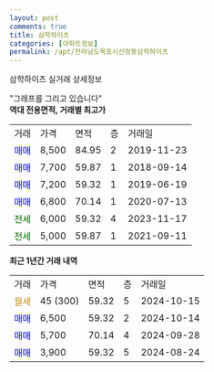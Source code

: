 ```yaml
---
layout: post
comments: true
title: 삼학하이츠
categories: [아파트정보]
permalink: /apt/전라남도목포시산정동삼학하이츠
---
```


삼학하이츠 실거래 상세정보

<script type="text/javascript">
  google.charts.load('current', {'packages':['line', 'corechart']});
  google.charts.setOnLoadCallback(drawChart);

  function drawChart() {
    var data = new google.visualization.DataTable();
    data.addColumn('date', '거래일');
    data.addColumn('number', "매매");
    data.addColumn('number', "전세");
    data.addColumn('number', "전매");

    data.addRows([[new Date(Date.parse("2024-10-15")), null, null, null], [new Date(Date.parse("2024-10-14")), 6500, null, null], [new Date(Date.parse("2024-09-28")), 5700, null, null], [new Date(Date.parse("2024-08-24")), 3900, null, null]]);

    var options = {
      hAxis: {
        format: 'yyyy/MM/dd'
      },    
      lineWidth: 0,
      pointsVisible: true,    
      title: '최근 1년간 유형별 실거래가 분포',
      legend: { position: 'bottom' }
    };

    var formatter = new google.visualization.NumberFormat({pattern:'###,###'} );
    formatter.format(data, 1);
    formatter.format(data, 2);
    
    setTimeout(function() {
        var chart = new google.visualization.LineChart(document.getElementById('columnchart_material'));
        chart.draw(data, (options));
        document.getElementById('loading').style.display = 'none';
    }, 200);
  }
</script>


<div id="loading" style="z-index:20; display: block; margin-left: 0px">"그래프를 그리고 있습니다"</div>
<div id="columnchart_material" style="width: 95%; margin-left: 0px; display: block"></div>
<!-- contents start -->
<b>역대 전용면적, 거래별 최고가</b>
<table class="sortable">
    <tr>
      <td>거래</td>
      <td>가격</td>
      <td>면적</td>
      <td>층</td>
      <td>거래일</td>
    </tr>
        <tr>
          <td><a style="color: blue">매매</a></td>
          <td>8,500</td>
          <td>84.95</td>
          <td>2</td>
          <td>2019-11-23</td>
        </tr>            <tr>
          <td><a style="color: blue">매매</a></td>
          <td>7,700</td>
          <td>59.87</td>
          <td>1</td>
          <td>2018-09-14</td>
        </tr>            <tr>
          <td><a style="color: blue">매매</a></td>
          <td>7,200</td>
          <td>59.32</td>
          <td>1</td>
          <td>2019-06-19</td>
        </tr>            <tr>
          <td><a style="color: blue">매매</a></td>
          <td>6,800</td>
          <td>70.14</td>
          <td>1</td>
          <td>2020-07-13</td>
        </tr>        
        <tr>
              <td><a style="color: darkgreen">전세</a></td>
              <td>6,000</td>
              <td>59.32</td>
              <td>4</td>
              <td>2023-11-17</td>
            </tr>            <tr>
              <td><a style="color: darkgreen">전세</a></td>
              <td>5,000</td>
              <td>59.87</td>
              <td>1</td>
              <td>2021-09-11</td>
            </tr>        
    
</table>

<b>최근 1년간 거래 내역</b>

<table class="sortable">
    <tr>
      <td>거래</td>
      <td>가격</td>
      <td>면적</td>
      <td>층</td>
      <td>거래일</td>
    </tr>
    <tr>
      <td><a style="color: darkgoldenrod">월세</a></td>
      <td>45 (300)</td>
      <td>59.32</td>
      <td>5</td>
      <td>2024-10-15</td>
    </tr>          <tr>
      <td><a style="color: blue">매매</a></td>
      <td>6,500</td>
      <td>59.32</td>
      <td>2</td>
      <td>2024-10-14</td>
    </tr>          <tr>
      <td><a style="color: blue">매매</a></td>
      <td>5,700</td>
      <td>70.14</td>
      <td>4</td>
      <td>2024-09-28</td>
    </tr>          <tr>
      <td><a style="color: blue">매매</a></td>
      <td>3,900</td>
      <td>59.32</td>
      <td>5</td>
      <td>2024-08-24</td>
    </tr>      </table>
<!-- contents end -->    

